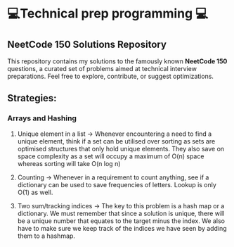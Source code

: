 # 💻Technical prep programming 💻

## NeetCode 150 Solutions Repository

This repository contains my solutions to the famously known **NeetCode 150** questions, a curated set of problems aimed at technical interview preparations. 
Feel free to explore, contribute, or suggest optimizations. 

## Strategies:

### Arrays and Hashing
1. Unique element in a list -> Whenever encountering a need to find a unique element, think if a set can be utilised over sorting as sets are optimised structures that only hold unique elements. They also save on space complexity as a set will occupy a maximum of O(n) space whereas sorting will take O(n log n) 

2. Counting -> Whenever in a requirement to count anything, see if a dictionary can be used to save frequencies of letters. Lookup is only O(1) as well.

3. Two sum/tracking indices -> The key to this problem is a hash map or a dictionary. We must remember that since a solution is unique, there will be a unique number that equates to the target minus the index. We also have to make sure we keep track of the indices we have seen by adding them to a hashmap. 

